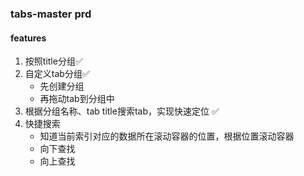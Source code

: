 ### tabs-master prd

#### features

1. 按照title分组✅
2. 自定义tab分组✅
   - 先创建分组
   - 再拖动tab到分组中
3. 根据分组名称、tab title搜索tab，实现快速定位 ✅
4. 快捷搜索
   - 知道当前索引对应的数据所在滚动容器的位置，根据位置滚动容器
   - 向下查找
   - 向上查找
